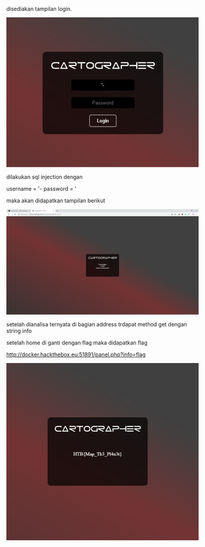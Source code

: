 disediakan tampilan login.

<img src="1.PNG"/>

dilakukan sql injection dengan 

username  = '-
password = '


maka akan didapatkan tampilan berikut

<img src="2.PNG"/>

setelah dianalisa ternyata di bagian address trdapat method get dengan string info


setelah home di ganti dengan flag maka didapatkan flag

http://docker.hackthebox.eu:51891/panel.php?info=flag

<img src="3.PNG"/>
